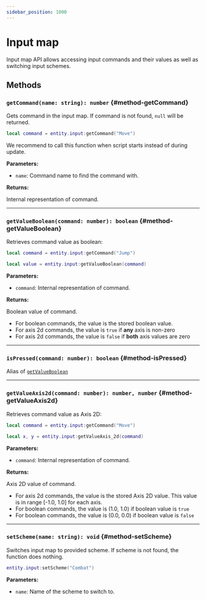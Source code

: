 ```yaml
---
sidebar_position: 1000
---
```


# Input map

Input map API allows accessing input commands and their values as well as switching input schemes.

## Methods

### `getCommand(name: string): number` {#method-getCommand}

Gets command in the input map. If command is not found, `null` will be returned.

```lua
local command = entity.input:getCommand("Move")
```

We recommend to call this function when script starts instead of during update.

**Parameters:**

- `name`: Command name to find the command with.

**Returns:**

Internal representation of command.

---

### `getValueBoolean(command: number): boolean` {#method-getValueBoolean}

Retrieves command value as boolean:

```lua
local command = entity.input:getCommand("Jump")

local value = entity.input:getValueBoolean(command)
```

**Parameters:**

- `command`: Internal representation of command.

**Returns:**

Boolean value of command.

- For boolean commands, the value is the stored boolean value.
- For axis 2d commands, the value is `true` if **any** axis is non-zero
- For axis 2d commands, the value is `false` if **both** axis values are zero

---

### `isPressed(command: number): boolean` {#method-isPressed}

Alias of [`getValueBoolean`](#getValueBoolean)

---

### `getValueAxis2d(command: number): number, number` {#method-getValueAxis2d}

Retrieves command value as Axis 2D:

```lua
local command = entity.input:getCommand("Move")

local x, y = entity.input:getValueAxis_2d(command)
```

**Parameters:**

- `command`: Internal representation of command.

**Returns:**

Axis 2D value of command.

- For axis 2d commands, the value is the stored Axis 2D value. This value is in range [-1.0, 1.0] for each axis.
- For boolean commands, the value is (1.0, 1.0) if boolean value is `true`
- For boolean commands, the value is (0.0, 0.0) if boolean value is `false`

---

### `setScheme(name: string): void` {#method-setScheme}

Switches input map to provided scheme. If scheme is not found, the function does nothing.

```lua
entity.input:setScheme("Combat")
```

**Parameters:**

- `name`: Name of the scheme to switch to.
